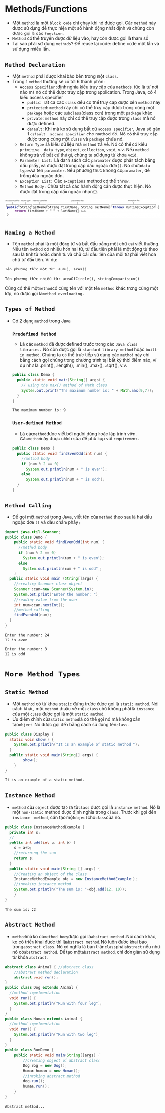 # Methods/Functions
- Một `method` là một `block code` chỉ chạy khi nó được gọi. Các `method` này được sử 
dụng để thực hiện một số hành động nhất định và chúng còn được gọi là các `function`.
- `Method` có thể truyền được dữ liệu vào, hay còn được gọi là tham số
- Tại sao phải sử dụng `methods`? Để reuse lại code: define code một lần và sử dụng 
nhiều lần.

## `Method Declaration`
- Một `method` phải được khai báo bên trong một `class`.
- Trong 1 `method` thường sẽ có tới 6 thành phần:
  - `Access Specifier:`định nghĩa kiểu truy cập của `methods`, tức là từ nơi nào mà 
  nó có thể được truy cập trong application. Trong Java, có 4 kiểu access specifier
    - `public`: Tất cả các `class` đều có thể truy cập được đến `method` này
    - `protected`: `method` này chỉ có thể truy cập được trong cùng một `package` hoặc 
    các `subclass`(class con) trong một `package` khác
    - `private`: `method` này chỉ có thể truy cập được trong `class` mà nó được defined.
    - `default`: Khi mà ko sử dụng bất cứ `access specifier`, Java sẽ gán 1 `default 
    access specifier` cho method đó. Nó có thể truy cập được trong cùng một `class` 
    và `package` chứa nó.
  - `Return Type:`là kiểu dữ liệu mà `method` trả về. Nó có thể có kiểu `primitive 
  data type`, `object`, `collection`, `void`, v.v. Nếu `method` không trả về bất cứ 
  thứ gì, chúng ta sử dụng từ khóa `void`.
  - `Parameter List:` Là danh sách các `paramater` được phân tách bằng dấu phẩy`,`và 
  được đặt trong cặp dấu ngoặc đơn`()`. Nó chứa`data types`và tên `paramater`. Nếu phương 
  thức không có`paramater`, để trống dấu ngoặc đơn.
  - `Exception List:` Các `exceptions` method có thể `throw`.
  - `Method Body:` Chứa tất cả các hành động cần được thực hiện. Nó được đặt trong 
  cặp dấu ngoặc nhọn`{}`.

<p align = "center">
    <img src="images/img.png">
</p>

## `Naming a Method`
- Tên `method` phải là một động từ và bắt đầu bằng một chữ cái viết thường. Nếu tên 
`method` có nhiều hơn hai từ, từ đầu tiên phải là một động từ theo sau là tính từ 
hoặc danh từ và chữ cái đầu tiên của mỗi từ phải viết hoa chữ từ đầu tiên. Ví dụ:

```shell
Tên phương thức một từ: sum(), area()

Tên phương thức nhiều từ: areaOfCircle(), stringComparision()
```

Cũng có thể một`method`có cùng tên với một tên `method` khác trong cùng một lớp, nó 
được gọi là`method overloading.`

## `Types of Method`
- Có 2 dạng `method` trong Java

  ### `Predefined Method`
  - Là các `method` đã được defined trước trong các `Java class libraries.` Nó còn 
  được gọi là `standard library method` hoặc `built-in method`. Chúng ta có thể trực 
  tiếp sử dụng các `method` này chỉ bằng cách gọi chúng trong chương trình tại bất kỳ
  thời điểm nào, ví dụ như là .print(), .length(), .min(), .max(), .sqrt(), v.v.

  ```java
  public class Demo {  
    public static void main(String[] args) {
      // using the max() method of Math class  
      System.out.print("The maximum number is: " + Math.max(9,7));  
    }  
  }
  ```
  ```shell
  The maximum number is: 9
  ```
  
  ### `User-defined Method`
  - Là các`method`được viết bởi người dùng hoặc lập trình viên. Các`method`này được 
  chỉnh sửa để phù hợp với `requirement.`

  ```java
  public class Demo {
    public static void findEvenOdd(int num) {
      //method body  
      if (num % 2 == 0)
        System.out.println(num + " is even");
      else
        System.out.println(num + " is odd");
    }
  }
  ```
  
## `Method Calling`
- Để gọi một `method` trong Java, viết tên của `method` theo sau là hai dấu ngoặc đơn
`()` và dấu chấm phẩy`;`

```java
import java.util.Scanner;
public class Demo { 
    public static void findEvenOdd(int num) {
      //method body  
      if (num % 2 == 0)
        System.out.println(num + " is even");
      else
        System.out.println(num + " is odd");
    }
  public static void main (String[]args) {
    //creating Scanner class object     
    Scanner scan=new Scanner(System.in);
    System.out.print("Enter the number: ");
    //reading value from the user  
    int num=scan.nextInt();
    //method calling  
    findEvenOdd(num);
  }
}
```
```shell
Enter the number: 24
12 is even
```
```shell
Enter the number: 3
12 is odd
```

# `More Method Types`
## `Static Method`
- Một `method` có từ khóa `static` đứng trước được gọi là `static method`. Nói cách 
khác, một `method` thuộc về một `class` chứ không phải là `instance` của một `class` 
được gọi là một `static method`.
- Ưu điểm chính của`static method`là có thể gọi nó mà không cần tạo`object`. Nó được
gọi đến bằng cách sử dụng tên`class`.

```java
public class Display {
  static void show() {
    System.out.println("It is an example of static method.");
  }
  public static void main(String[] args) {
        show();  
    }
}  
```
```shell
It is an example of a static method.
```

## `Instance Method`
- `method` của `object` được tạo ra từ`class` được gọi là `instance method`. Nó là 
một `non-static` method được định nghĩa trong `class`. Trước khi gọi đến `instance 
method`, cần tạo một`object`cho`class`của nó.

```java
public class InstanceMethodExample {
  private int s;
  // 
  public int add(int a, int b) {
    s = a+b;
    //returning the sum  
    return s;
  }
  public static void main(String [] args) {  
    //Creating an object of the class  
    InstanceMethodExample obj = new InstanceMethodExample();  
    //invoking instance method   
    System.out.println("The sum is: "+obj.add(12, 10));  
    }
}  
```
```shell
The sum is: 22
```

## `Abstract Method`
-  `method`mà ko có`method body`được gọi là`abstract method.`Nói cách khác, ko có 
triển khai được thì là`abstract method.`Nó luôn được khai báo trong`abstract class`.
Nó có nghĩa là bản thân`class`phải`abstract` nếu như nó có`abstract method`. Để tạo 
một`abstract method,`chỉ đơn giản sử dụng từ khóa `abstract`.

```java
abstract class Animal { //abstract class  
    //abstract method declaration  
    abstract void run();  
}  
public class Dog extends Animal {
  //method impelmentation
  void run() {
    System.out.println("Run with four leg");
  }
}
public class Human extends Animal {
  //method impelmentation
  void run() {
    System.out.println("Run with two leg");
  }
}
public class RunDemo {
    public static void main(String[]args) {
        //creating object of abstract class  
        Dog dog = new Dog();
        Human human = new Human();
        //invoking abstract method  
        dog.run();
        human.run();
    }
}
```
```shell
Abstract method...
```